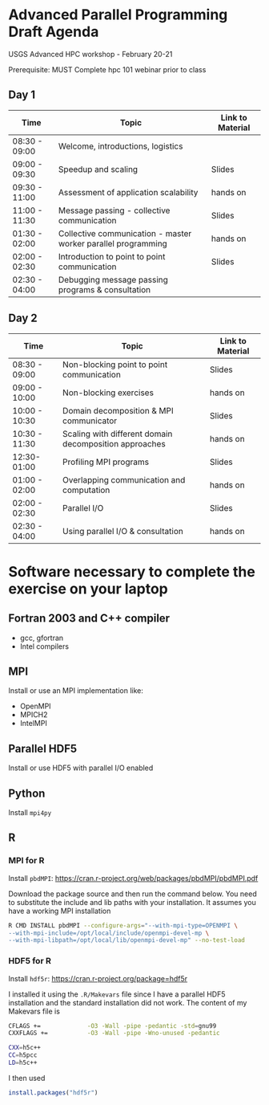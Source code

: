 # Advanced Parallel Programming Draft Agenda
USGS Advanced HPC workshop - February 20-21

Prerequisite: MUST Complete hpc 101 webinar prior to class

## Day 1
|Time |Topic| Link to Material|
|---	|---	|---	|
| 08:30 - 09:00 | Welcome, introductions, logistics| |
| 09:00 - 09:30 | Speedup and scaling | Slides |
| 09:30 - 11:00 | Assessment of application scalability | hands on |
| 11:00 - 11:30 | Message passing - collective communication | Slides |
| 01:30 - 02:00 | Collective communication - master worker parallel programming | hands on |
| 02:00 - 02:30 | Introduction to point to point communication | Slides |
| 02:30 - 04:00 | Debugging message passing programs & consultation |

<div></div>

## Day 2
|Time |Topic| Link to Material|
|---	|---	|---	|
|08:30 - 09:00| Non-blocking point to point communication| Slides |
|09:00 - 10:00| Non-blocking exercises | hands on |
|10:00 - 10:30| Domain decomposition & MPI communicator | Slides |
|10:30 - 11:30| Scaling with different domain decomposition approaches | hands on |
|12:30-  01:00| Profiling MPI programs | Slides |
|01:00 - 02:00| Overlapping communication and computation | hands on|
|02:00 - 02:30| Parallel I/O | Slides |
|02:30 - 04:00| Using parallel I/O & consultation | hands on |

<div></div>

# Software necessary to complete the exercise on your laptop

## Fortran 2003 and C++ compiler

- gcc, gfortran
- Intel compilers

## MPI

Install or use an MPI implementation like:
- OpenMPI
- MPICH2
- IntelMPI

## Parallel HDF5

Install or use HDF5 with parallel I/O enabled

## Python

Install `mpi4py`

## R

### MPI for R

Install `pbdMPI`: https://cran.r-project.org/web/packages/pbdMPI/pbdMPI.pdf

Download the package source and then run the command below. You need
to substitute the include and lib paths with your installation. It
assumes you have a working MPI installation

``` bash
R CMD INSTALL pbdMPI --configure-args="--with-mpi-type=OPENMPI \
--with-mpi-include=/opt/local/include/openmpi-devel-mp \
--with-mpi-libpath=/opt/local/lib/openmpi-devel-mp" --no-test-load
```

### HDF5 for R

Install `hdf5r`: https://cran.r-project.org/package=hdf5r

I installed it using the `.R/Makevars` file since I have a parallel
HDF5 installation and the standard installation did not work. The
content of my Makevars file is 

```  bash
CFLAGS +=             -O3 -Wall -pipe -pedantic -std=gnu99
CXXFLAGS +=           -O3 -Wall -pipe -Wno-unused -pedantic 

CXX=h5c++
CC=h5pcc
LD=h5c++
```

I then used 

``` R
install.packages("hdf5r")
```
